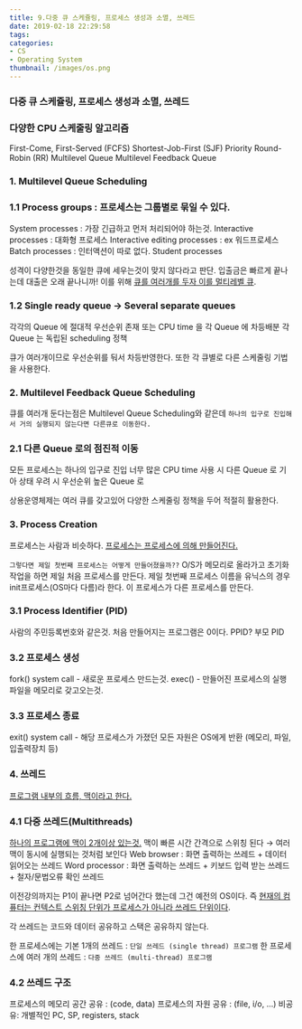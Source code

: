 ```yaml
---
title: 9.다중 큐 스케쥴링, 프로세스 생성과 소멸, 쓰레드
date: 2019-02-18 22:29:58
tags:
categories:
- CS
- Operating System
thumbnail: /images/os.png
---
```

### 다중 큐 스케쥴링, 프로세스 생성과 소멸, 쓰레드

### 다양한 CPU 스케줄링 알고리즘
First-Come, First-Served (FCFS)
Shortest-Job-First (SJF)
Priority
Round-Robin (RR)
Multilevel Queue
Multilevel Feedback Queue



### 1. Multilevel Queue Scheduling

### 1.1 Process groups : 프로세스는 그룹별로 묶일 수 있다.

System processes : 가장 긴급하고 먼저 처리되어야 하는것.
Interactive processes : 대화형 프로세스
Interactive editing processes : ex 워드프로세스
Batch processes : 인터액션이 따로 없다.
Student processes

성격이 다양한것을 동일한 큐에 세우는것이 맞지 않다라고 판단.
입출금은 빠르게 끝나는데 대출은 오래 끝나니까!
이를 위해 <u>큐를 여러개를 두자 이를 멀티레벨 큐</u>.

### 1.2 Single ready queue → Several separate queues
각각의 Queue 에 절대적 우선순위 존재
또는 CPU time 을 각 Queue 에 차등배분
각 Queue 는 독립된 scheduling 정책

큐가 여러개이므로 우선순위를 둬서 차등반영한다.
또한 각 큐별로 다른 스케줄링 기법을 사용한다.

### 2. Multilevel Feedback Queue Scheduling
큐를 여러개 둔다는점은 Multilevel Queue Scheduling와 같은데 `하나의 입구로 진입해서 거의 실행되지 않는다면 다른큐로 이동한다.`

### 2.1 다른 Queue 로의 점진적 이동
모든 프로세스는 하나의 입구로 진입
너무 많은 CPU time 사용 시 다른 Queue 로
기아 상태 우려 시 우선순위 높은 Queue 로

상용운영체제는 여러 큐를 갖고있어 다양한 스케줄링 정책을 두어 적절히 활용한다.

### 3. Process Creation
프로세스는 사람과 비슷하다. <u>프로세스는 프로세스에 의해 만들어진다.</u>

`그렇다면 제일 첫번째 프로세스는 어떻게 만들어졌을까??`
O/S가 메모리로 올라가고 초기화 작업을 하면 제일 처음 프로세스를 만든다. 제일 첫번째 프로세스 이름을 유닉스의 경우 init프로세스(OS마다 다름)라 한다. 이 프로세스가 다른 프로세스를 만든다.

### 3.1 Process Identifier (PID)

사람의 주민등록번호와 같은것.
처음 만들어지는 프로그램은 0이다.
PPID? 부모 PID

### 3.2 프로세스 생성
fork() system call - 새로운 프로세스 만드는것.
exec() - 만들어진 프로세스의 실행파일을 메모리로 갖고오는것.


### 3.3 프로세스 종료
exit() system call - 해당 프로세스가 가졌던 모든 자원은 OS에게 반환 (메모리, 파일, 입출력장치 등)

### 4. 쓰레드
<u>프로그램 내부의 흐름, 맥이라고 한다.</u>

### 4.1 다중 쓰레드(Multithreads)
<u>하나의 프로그램에 맥이 2개이상 있는것.</u>
맥이 빠른 시간 간격으로 스위칭 된다 →  여러 맥이 동시에 실행되는 것처럼 보인다
Web browser : 화면 출력하는 쓰레드 + 데이터 읽어오는 쓰레드
Word processor : 화면 출력하는 쓰레드 + 키보드 입력 받는 쓰레드 + 철자/문법오류 확인 쓰레드


이전강의까지는 P1이 끝나면 P2로 넘어간다 했는데 그건 예전의 OS이다.
즉 <u>현재의 컴퓨터는 컨텍스트 스위칭 단위가 프로세스가 아니라 쓰레드 단위이다</u>.

각 쓰레드는 코드와 데이터 공유하고 스택은 공유하지 않는다.

한 프로세스에는 기본 1개의 쓰레드 : `단일 쓰레드 (single thread) 프로그램`
한 프로세스에 여러 개의 쓰레드 : `다중 쓰레드 (multi-thread) 프로그램`

### 4.2 쓰레드 구조
프로세스의 메모리 공간 공유 : (code, data)
프로세스의 자원 공유 : (file, i/o, …)
비공유: 개별적인 PC, SP, registers, stack
